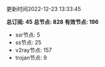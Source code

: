 更新时间2022-12-23 13:33:45

**总订阅: 45**
**总节点: 828**
**有效节点: 196**
- ssr节点: 5
- ss节点: 25
- v2ray节点: 157
- trojan节点: 9
